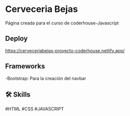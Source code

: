 # Cerveceria Bejas

Página creada para el curso de coderhouse-Javascript
## Deploy

https://cerveceriabejas-proyecto-coderhouse.netlify.app/
## Frameworks

-Bootstrap:  Para la creación del navbar

## 🛠 Skills
#HTML
#CSS
#JAVASCRIPT

